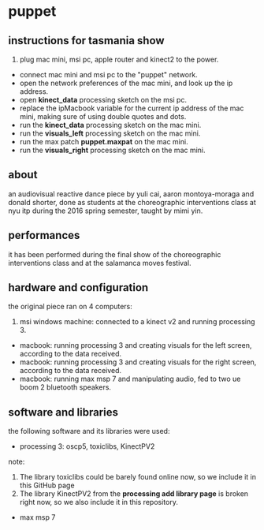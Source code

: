 # puppet

## instructions for tasmania show

1. plug mac mini, msi pc, apple router and kinect2 to the power.
* connect mac mini and msi pc to the "puppet" network.
* open the network preferences of the mac mini, and look up the ip address.
* open **kinect_data** processing sketch on the msi pc.
* replace the ipMacbook variable for the current ip address of the mac mini, making sure of using double quotes and dots.
* run the **kinect_data** processing sketch on the mac mini.
* run the **visuals_left** processing sketch on the mac mini.
* run the max patch **puppet.maxpat** on the mac mini.
* run the **visuals_right** processing sketch on the mac mini.


## about

an audiovisual reactive dance piece by yuli cai, aaron montoya-moraga and donald shorter, done as students at the choreographic interventions class at nyu itp during the 2016 spring semester, taught by mimi yin.

## performances

it has been performed during the final show of the choreographic interventions class and at the salamanca moves festival.

## hardware and configuration

the original piece ran on 4 computers:

1. msi windows machine: connected to a kinect v2 and running processing 3.
* macbook: running processing 3 and creating visuals for the left screen, according to the data received.
* macbook: running processing 3 and creating visuals for the right screen, according to the data received.
* macbook: running max msp 7 and manipulating audio, fed to two ue boom 2 bluetooth speakers.

## software and libraries

the following software and its libraries were used:

* processing 3: oscp5, toxiclibs, KinectPV2

note:
1. The library toxiclibs could be barely found online now, so we include it in this GitHub page
2. The library KinectPV2 from the **processing add library page** is broken right now, so we also include it in this repository.

* max msp 7
